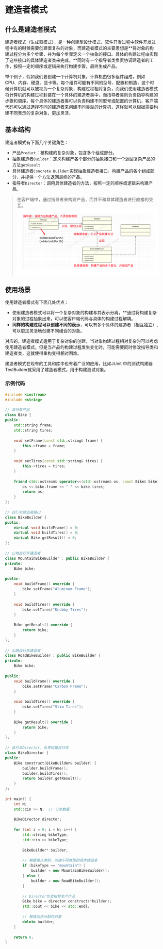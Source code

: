 # 建造者模式


## 什么是建造者模式
建造者模式（生成器模式），是一种创建型设计模式，软件开发过程中软件开发过程中有的时候需要创建很复杂的对象，而建造者模式的主要思想是**将对象的构建过程分为多个步骤，并为每个步骤定义一个抽象的接口。具体的构建过程由实现了这些接口的具体建造者类来完成。**同时有一个指导者类负责协调建造者的工作，按照一定的顺序或逻辑来执行构建步骤，最终生成产品。

举个例子，假如我们要创建一个计算机对象，计算机由很多组件组成，例如 CPU、内存、硬盘、显卡等。每个组件可能有不同的型号、配置和制造，这个时候计算机就可以被视为一个复杂对象，构建过程相对复杂，而我们使用建造者模式将计算机的构建过程封装在一个具体的建造者类中，而指导者类则负责指导构建的步骤和顺序。每个具体的建造者类可以负责构建不同型号或配置的计算机，客户端代码可以通过选择不同的建造者来创建不同类型的计算机，这样就可以根据需要构建不同表示的复杂对象，更加灵活。

## 基本结构
建造者模式有下面几个关键角色：

- 产品`Product`：被构建的复杂对象，包含多个组成部分。
- 抽象建造者`Builder`：定义构建产各个部分的抽象接口和一个返回复杂产品的方法`getRusult`
- 具体建造者`Concrete Builder`:实现抽象建造者接口，构建产品的各个组成部分，并提供一个方法返回最终的产品。
- 指导者`Director`：调用具体建造者的方法，按照一定的顺序或逻辑来构建产品。

>在客户端中，通过指导者来构建产品，而并不和具体建造者进行直接的交互。
![alt text](image.png)
>

## 使用场景
使用建造者模式有下面几处优点：

- 使用建造者模式可以将一个复杂对象的构建与其表示分离，**通过将构建复杂对象的过程抽象出来，可以使客户端代码与具体的构建过程解耦。
- **同样的构建过程可以创建不同的表示**，可以有多个具体的建造者（相互独立）,可以更加灵活地创建不同组合的对象。

对应的，建造者模式适用于复杂对象的创建，当对象构建过程相对复杂时可以考虑使用建造者模式，但是当产品的构建过程发生变化时，可能需要同时修改指导类和建造者类，这就使得重构变得相对困难。

建造者模式在现有的工具和库中也有着广泛的应用，比如JUnit 中的测试构建器TestBuilder就采用了建造者模式，用于构建测试对象。

### 示例代码
```c++
#include <iostream>
#include <string>
 
// 自行车产品
class Bike {
public:
    std::string frame;
    std::string tires;
 
    void setFrame(const std::string& frame) {
        this->frame = frame;
    }
 
    void setTires(const std::string& tires) {
        this->tires = tires;
    }
 
    friend std::ostream& operator<<(std::ostream& os, const Bike& bike) {
        os << bike.frame << " " << bike.tires;
        return os;
    }
};
 
// 自行车建造者接口
class BikeBuilder {
public:
    virtual void buildFrame() = 0;
    virtual void buildTires() = 0;
    virtual Bike getResult() = 0;
};
 
// 山地自行车建造者
class MountainBikeBuilder : public BikeBuilder {
private:
    Bike bike;
 
public:
    void buildFrame() override {
        bike.setFrame("Aluminum Frame");
    }
 
    void buildTires() override {
        bike.setTires("Knobby Tires");
    }
 
    Bike getResult() override {
        return bike;
    }
};
 
// 公路自行车建造者
class RoadBikeBuilder : public BikeBuilder {
private:
    Bike bike;
 
public:
    void buildFrame() override {
        bike.setFrame("Carbon Frame");
    }
 
    void buildTires() override {
        bike.setTires("Slim Tires");
    }
 
    Bike getResult() override {
        return bike;
    }
};
 
// 自行车Director，负责构建自行车
class BikeDirector {
public:
    Bike construct(BikeBuilder& builder) {
        builder.buildFrame();
        builder.buildTires();
        return builder.getResult();
    }
};
 
int main() {
    int N;
    std::cin >> N;  // 订单数量
 
    BikeDirector director;
 
    for (int i = 0; i < N; i++) {
        std::string bikeType;
        std::cin >> bikeType;
 
        BikeBuilder* builder;
 
        // 根据输入类别，创建不同类型的具体建造者
        if (bikeType == "mountain") {
            builder = new MountainBikeBuilder();
        } else {
            builder = new RoadBikeBuilder();
        }
 
        // Director负责指导生产产品
        Bike bike = director.construct(*builder);
        std::cout << bike << std::endl;
 
        // 释放动态分配的对象
        delete builder;
    }
 
    return 0;
}


```
